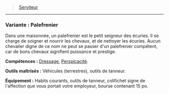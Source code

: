 ﻿> [Serviteur](hd_background_serviteur.md)

---

### Variante : Palefrenier

Dans une maisonnée, un palefrenier est le petit seigneur des écuries. Il se charge de soigner et nourrir les chevaux, et de nettoyer les écuries. Aucun chevalier digne de ce nom ne peut se passer d'un palefrenier compétent, car de bons chevaux signifient puissance et prestige.

**Compétences :** [Dressage](hd_abilities_wisdom_dressage.md), [Perspicacité](hd_abilities_wisdom_perspicacite.md).

**Outils maîtrisés :** Véhicules (terrestres), outils de tanneur.

**Équipement :** Habits courants, outils de tanneur, colifichet signe de l'affection que vous portait votre employeur, bourse contenant 15 po.

